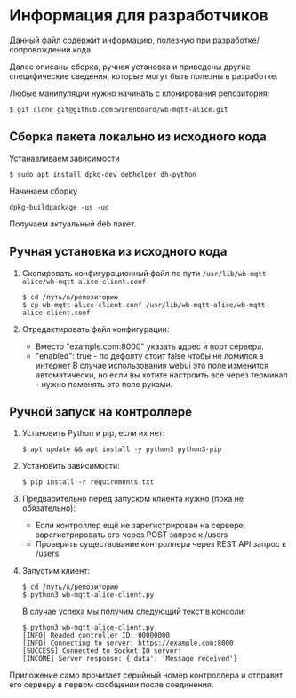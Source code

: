# Информация для разработчиков

Данный файл содержит информацию, полезную при разработке/сопровождении кода.

Далее описаны сборка, ручная установка и приведены другие специфические
сведения, которые могут быть полезны в разработке.

Любые манипуляции нужно начинать с клонирования репозитория:

```terminal
$ git clone git@github.com:wirenboard/wb-mqtt-alice.git
```


## Сборка пакета локально из исходного кода

Устанавливаем зависимости

```terminal
$ sudo apt install dpkg-dev debhelper dh-python
```

Начинаем сборку

```terminal
dpkg-buildpackage -us -uc
```

Получаем актуальный deb пакет.

## Ручная установка из исходного кода

1. Скопировать конфигурационный файл по пути `/usr/lib/wb-mqtt-alice/wb-mqtt-alice-client.conf`

   ```terminal
   $ cd /путь/к/репозиторию
   $ cp wb-mqtt-alice-client.conf /usr/lib/wb-mqtt-alice/wb-mqtt-alice-client.conf
   ```

2. Отредактировать файл конфигурации:

   - Вместо "example.com:8000" указать адрес и порт сервера.
   - "enabled": true - по дефолту стоит false чтобы не ломился в интернет
   В случае использования webui это поле изменится автоматически, но если
   вы хотите настроить все через терминал - нужно поменять это поле руками.

## Ручной запуск на контроллере

1. Установить Python и pip, если их нет:

   ```terminal
   $ apt update && apt install -y python3 python3-pip
   ```

2. Установить зависимости:

   ```terminal
   $ pip install -r requirements.txt
   ```

3. Предварительно перед запуском клиента нужно (пока не обязательно):

   - Если контроллер ещё не зарегистрирован на сервере, зарегистрировать
     его через POST запрос к /users
   - Проверить существование контроллера через REST API запрос к /users

4. Запустим клиент:

   ```terminal
   $ cd /путь/к/репозиторию
   $ python3 wb-mqtt-alice-client.py
   ```

   В случае успеха мы получим следующий текст в консоли:

   ```terminal
   $ python3 wb-mqtt-alice-client.py
   [INFO] Readed controller ID: 00000000
   [INFO] Connecting to server: https://example.com:8000
   [SUCCESS] Connected to Socket.IO server!
   [INCOME] Server response: {'data': 'Message received'}
   ```

Приложение само прочитает серийный номер контроллера и отправит его серверу
в первом сообщении после соединения.
